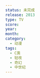 ```yaml
---
status: 未完成
release: 2013
type: TV
score:
year:
month:
category:
  - 动漫
tags:
  - C类
  - 轻改
  - 奇幻
  - 中世纪
---
```

